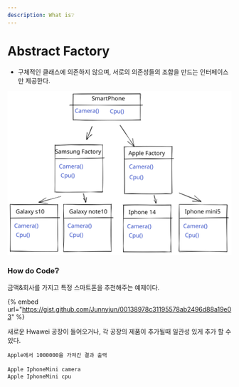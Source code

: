 ```yaml
---
description: What is❔
---
```


# Abstract Factory

* 구체적인 클래스에 의존하지 않으며, 서로의 의존성들의 조합을 만드는 인터페이스만 제공한다.

<img src="../../.gitbook/assets/file.drawing (2) (1) (1).svg" alt="" class="gitbook-drawing">

### How do Code❔

&#x20;금액&회사를 가지고 특정 스마트폰을 추천해주는 예제이다.

{% embed url="https://gist.github.com/Junnyjun/00138978c31195578ab2496d88a19e03" %}

&#x20;새로운 Hwawei 공장이 들어오거나, 각 공장의 제품이 추가될때 일관성 있게 추가 할 수 있다.



```
Apple에서 1000000을 가져간 결과 출력

Apple IphoneMini camera
Apple IphoneMini cpu
```
